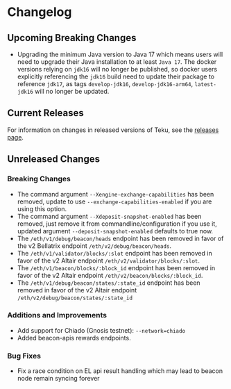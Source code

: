 # Changelog

## Upcoming Breaking Changes

- Upgrading the minimum Java version to Java 17 which means users will need to upgrade their Java installation to at least `Java 17`.  The docker versions relying on `jdk16` will no longer be published, so docker users explicitly referencing the `jdk16` build need to update their package to reference `jdk17`, as tags `develop-jdk16`, `develop-jdk16-arm64`, `latest-jdk16` will no longer be updated.

## Current Releases

For information on changes in released versions of Teku, see the [releases page](https://github.com/ConsenSys/teku/releases).

## Unreleased Changes

### Breaking Changes

- The command argument `--Xengine-exchange-capabilities` has been removed, update to use `--exchange-capabilities-enabled` if you are using this option.
- The command argument `--Xdeposit-snapshot-enabled` has been removed, just remove it from commandline/configuration if you use it, updated argument `--deposit-snapshot-enabled` defaults to true now.
- The `/eth/v1/debug/beacon/heads` endpoint has been removed in favor of the v2 Bellatrix endpoint `/eth/v2/debug/beacon/heads`.
- The `/eth/v1/validator/blocks/:slot` endpoint has been removed in favor of the v2 Altair endpoint `/eth/v2/validator/blocks/:slot`.
- The `/eth/v1/beacon/blocks/:block_id` endpoint has been removed in favor of the v2 Altair endpoint `/eth/v2/beacon/blocks/:block_id`.
- The `/eth/v1/debug/beacon/states/:state_id` endpoint has been removed in favor of the v2 Altair endpoint `/eth/v2/debug/beacon/states/:state_id`

### Additions and Improvements

- Add support for Chiado (Gnosis testnet): `--network=chiado`
- Added beacon-apis rewards endpoints.

### Bug Fixes

- Fix a race condition on EL api result handling which may lead to beacon node remain syncing forever